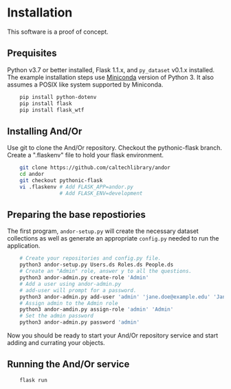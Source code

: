 
# Installation

This software is a proof of concept. 

## Prequisites

Python v3.7 or better installed, Flask 1.1.x, and `py_dataset` v0.1.x 
installed.  The example installation steps use 
[Miniconda](https://docs.conda.io/en/latest/miniconda.html "Miniconda installation page") version of Python 3.  It also assumes a POSIX like
system supported by Miniconda.

```bash
    pip install python-dotenv
    pip install flask
    pip install flask_wtf
```

## Installing And/Or

Use git to clone the And/Or repository. Checkout the pythonic-flask branch.
Create a ".flaskenv" file to hold your flask environment.

```bash
    git clone https://github.com/caltechlibrary/andor
    cd andor
    git checkout pythonic-flask
    vi .flaskenv # Add FLASK_APP=andor.py  
                 # Add FLASK_ENV=development
```

## Preparing the base repostiories

The first program, `andor-setup.py` will create the necessary dataset
collections as well as generate an appropriate `config.py` needed to run the
application.

```bash
    # Create your repositories and config.py file.
    python3 andor-setup.py Users.ds Roles.ds People.ds
    # Create an "Admin" role, answer y to all the questions.
    python3 andor-admin.py create-role 'Admin'
    # Add a user using andor-admin.py
    # add-user will prompt for a password.
    python3 andor-admin.py add-user 'admin' 'jane.doe@example.edu' 'Jane Doe'
    # Assign admin to the Admin role
    python3 andor-amdin.py assign-role 'admin' 'Admin'
    # Set the admin password
    python3 andor-admin.py password 'admin'
```

Now you should be ready to start your And/Or repository service and start
adding and currating your objects.

## Running the And/Or service

```bash
    flask run
```
